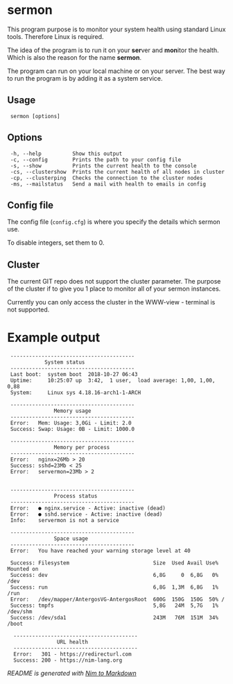 # sermon

This program purpose is to monitor your system
health using standard Linux tools. Therefore
Linux is required.

The idea of the program is to run it on your **ser**ver
and **mon**itor the health. Which is also the reason
for the name **sermon**.

The program can run on your local machine
or on your server. The best way to run the program
is by adding it as a system service.

## Usage
```
 sermon [options]
```


## Options
```
 -h, --help          Show this output
 -c, --config        Prints the path to your config file
 -s, --show          Prints the current health to the console
 -cs, --clustershow  Prints the current health of all nodes in cluster
 -cp, --clusterping  Checks the connection to the cluster nodes
 -ms, --mailstatus   Send a mail with health to emails in config
```


## Config file
The config file (`config.cfg`) is where you specify
the details which sermon use.

To disable integers, set them to 0.


## Cluster
The current GIT repo does not support the cluster
parameter. The purpose of the cluster if to give
you 1 place to monitor all of your sermon instances.

Currently you can only access the cluster in
the WWW-view - terminal is not supported.

# Example output
```
 ----------------------------------------
            System status
 ----------------------------------------
 Last boot:  system boot  2018-10-27 06:43
 Uptime:     10:25:07 up  3:42,  1 user,  load average: 1,00, 1,00, 0,88
 System:     Linux sys 4.18.16-arch1-1-ARCH
 
 ----------------------------------------
               Memory usage
 ----------------------------------------
 Error:   Mem: Usage: 3,0Gi - Limit: 2.0
 Success: Swap: Usage: 0B - Limit: 1000.0
 
 ----------------------------------------
               Memory per process
 ----------------------------------------
 Error:   nginx=26Mb > 20
 Success: sshd=23Mb < 25
 Error:   servermon=23Mb > 2
 
 
 ----------------------------------------
               Process status
 ----------------------------------------
 Error:   ● nginx.service - Active: inactive (dead)
 Error:   ● sshd.service - Active: inactive (dead)
 Info:    servermon is not a service
 
 ----------------------------------------
               Space usage
 ----------------------------------------
 Error:   You have reached your warning storage level at 40
 
 Success: Filesystem                           Size  Used Avail Use% Mounted on
 Success: dev                                  6,8G     0  6,8G   0% /dev
 Success: run                                  6,8G  1,3M  6,8G   1% /run
 Error:   /dev/mapper/AntergosVG-AntergosRoot  600G  150G  150G  50% /
 Success: tmpfs                                5,8G   24M  5,7G   1% /dev/shm
 Success: /dev/sda1                            243M   76M  151M  34% /boot

  ----------------------------------------
                URL health
  ----------------------------------------
  Error:   301 - https://redirecturl.com
  Success: 200 - https://nim-lang.org
```

*README is generated with [Nim to Markdown](https://github.com/ThomasTJdev/nimtomd)*
